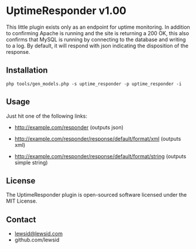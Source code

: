 UptimeResponder v1.00
=====================

This little plugin exists only as an endpoint for uptime monitoring. In addition to confirming Apache is running
and the site is returning a 200 OK, this also confirms that MySQL is running by connecting to the database and 
writing to a log. By default, it will respond with json indicating the disposition of the response.


Installation
------------

`php tools/gen_models.php -s uptime_responder -p uptime_responder -i`


Usage
-----

Just hit one of the following links:

  - http://example.com/responder (outputs json)
  
  - http://example.com/responder/response/default/format/xml (outputs xml)

  - http://example.com/responder/response/default/format/string (outputs simple string)


License
-------

The UptimeResponder plugin is open-sourced software licensed under the MIT License.


Contact
-------

  - lewsid@lewsid.com
  - github.com/lewsid
